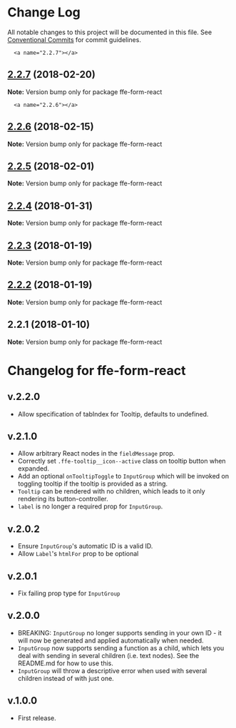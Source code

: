 # Change Log

All notable changes to this project will be documented in this file.
See [Conventional Commits](https://conventionalcommits.org) for commit guidelines.

      <a name="2.2.7"></a>
## [2.2.7](***REMOVED***) (2018-02-20)




**Note:** Version bump only for package ffe-form-react

      <a name="2.2.6"></a>
## [2.2.6](***REMOVED***) (2018-02-15)




**Note:** Version bump only for package ffe-form-react

  <a name="2.2.5"></a>
## [2.2.5](***REMOVED***) (2018-02-01)




**Note:** Version bump only for package ffe-form-react

<a name="2.2.4"></a>
## [2.2.4](***REMOVED***) (2018-01-31)




**Note:** Version bump only for package ffe-form-react

<a name="2.2.3"></a>
## [2.2.3](***REMOVED***) (2018-01-19)




**Note:** Version bump only for package ffe-form-react

<a name="2.2.2"></a>
## [2.2.2](***REMOVED***) (2018-01-19)




**Note:** Version bump only for package ffe-form-react

<a name="2.2.1"></a>

## 2.2.1 (2018-01-10)

**Note:** Version bump only for package ffe-form-react

# Changelog for ffe-form-react

## v.2.2.0

* Allow specification of tabIndex for Tooltip, defaults to undefined.

## v.2.1.0

* Allow arbitrary React nodes in the `fieldMessage` prop.
* Correctly set `.ffe-tooltip__icon--active` class on tooltip button when expanded.
* Add an optional `onTooltipToggle` to `InputGroup` which will be invoked on toggling tooltip if the tooltip is
provided as a string.
* `Tooltip` can be rendered with no children, which leads to it only rendering its button-controller.
* `label` is no longer a required prop for `InputGroup`.

## v.2.0.2

* Ensure `InputGroup`'s automatic ID is a valid ID.
* Allow `Label`'s `htmlFor` prop to be optional

## v.2.0.1

* Fix failing prop type for `InputGroup`

## v.2.0.0

* BREAKING: `InputGroup` no longer supports sending in your own ID - it will now be generated
and applied automatically when needed.
* `InputGroup` now supports sending a function as a child, which lets you deal with sending in
several children (i.e. text nodes). See the README.md for how to use this.
* `InputGroup` will throw a descriptive error when used with several children instead of
with just one.

## v.1.0.0

* First release.
